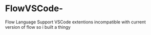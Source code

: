 # FlowVSCode-
Flow Language Support VSCode extentions incompatible with current version of flow so i built a thingy
